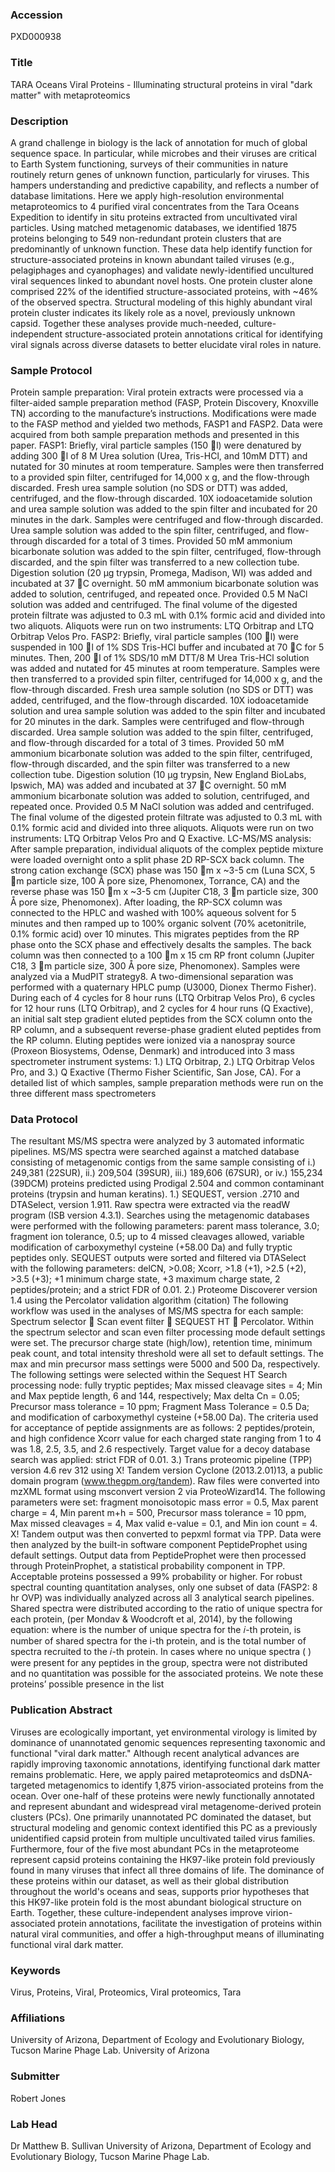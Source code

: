 ### Accession
PXD000938

### Title
TARA Oceans Viral Proteins -  Illuminating structural proteins in viral "dark matter" with metaproteomics

### Description
A grand challenge in biology is the lack of annotation for much of global sequence space. In particular, while microbes and their viruses are critical to Earth System functioning, surveys of their communities in nature routinely return genes of unknown function, particularly for viruses. This hampers understanding and predictive capability, and reflects a number of database limitations. Here we apply high-resolution environmental metaproteomics to 4 purified viral concentrates from the Tara Oceans Expedition to identify in situ proteins extracted from uncultivated viral particles. Using matched metagenomic databases, we identified 1875 proteins belonging to 549 non-redundant protein clusters that are predominantly of unknown function. These data help identify function for structure-associated proteins in known abundant tailed viruses (e.g., pelagiphages and cyanophages) and validate newly-identified uncultured viral sequences linked to abundant novel hosts. One protein cluster alone comprised 22% of the identified structure-associated proteins, with ~46% of the observed spectra. Structural modeling of this highly abundant viral protein cluster indicates its likely role as a novel, previously unknown capsid. Together these analyses provide much-needed, culture-independent structure-associated protein annotations critical for identifying viral signals across diverse datasets to better elucidate viral roles in nature.

### Sample Protocol
Protein sample preparation: Viral protein extracts were processed via a filter-aided sample preparation method (FASP, Protein Discovery, Knoxville TN) according to the manufacture’s instructions. Modifications were made to the FASP method and yielded two methods, FASP1 and FASP2. Data were acquired from both sample preparation methods and presented in this paper.  FASP1: Briefly, viral particle samples (150 l) were denatured by adding 300 l of 8 M Urea solution (Urea, Tris-HCl, and 10mM DTT) and nutated for 30 minutes at room temperature. Samples were then transferred to a provided spin filter, centrifuged for 14,000 x g, and the flow-through discarded. Fresh urea sample solution (no SDS or DTT) was added, centrifuged, and the flow-through discarded. 10X iodoacetamide solution and urea sample solution was added to the spin filter and incubated for 20 minutes in the dark. Samples were centrifuged and flow-through discarded. Urea sample solution was added to the spin filter, centrifuged, and flow-through discarded for a total of 3 times. Provided 50 mM ammonium bicarbonate solution was added to the spin filter, centrifuged, flow-through discarded, and the spin filter was transferred to a new collection tube. Digestion solution (20 μg trypsin, Promega, Madison, WI) was added and incubated at 37 C overnight. 50 mM ammonium bicarbonate solution was added to solution, centrifuged, and repeated once. Provided 0.5 M NaCl solution was added and centrifuged. The final volume of the digested protein filtrate was adjusted to 0.3 mL with 0.1% formic acid and divided into two aliquots. Aliquots were run on two instruments: LTQ Orbitrap and LTQ Orbitrap Velos Pro.  FASP2: Briefly, viral particle samples (100 l) were suspended in 100 l of 1% SDS Tris-HCl buffer and incubated at 70 C for 5 minutes. Then, 200 l of 1% SDS/10 mM DTT/8 M Urea Tris-HCl solution was added and nutated for 45 minutes at room temperature. Samples were then transferred to a provided spin filter, centrifuged for 14,000 x g, and the flow-through discarded. Fresh urea sample solution (no SDS or DTT) was added, centrifuged, and the flow-through discarded. 10X iodoacetamide solution and urea sample solution was added to the spin filter and incubated for 20 minutes in the dark. Samples were centrifuged and flow-through discarded. Urea sample solution was added to the spin filter, centrifuged, and flow-through discarded for a total of 3 times. Provided 50 mM ammonium bicarbonate solution was added to the spin filter, centrifuged, flow-through discarded, and the spin filter was transferred to a new collection tube. Digestion solution (10 μg trypsin, New England BioLabs, Ipswich, MA) was added and incubated at 37 C overnight. 50 mM ammonium bicarbonate solution was added to solution, centrifuged, and repeated once. Provided 0.5 M NaCl solution was added and centrifuged. The final volume of the digested protein filtrate was adjusted to 0.3 mL with 0.1% formic acid and divided into three aliquots. Aliquots were run on two instruments: LTQ Orbitrap Velos Pro and Q Exactive.  LC-MS/MS analysis: After sample preparation, individual aliquots of the complex peptide mixture were loaded overnight onto a split phase 2D RP-SCX back column. The strong cation exchange (SCX) phase was 150 m x ~3-5 cm (Luna SCX, 5 m particle size, 100 Å pore size, Phenomonex, Torrance, CA) and the reverse phase was 150 m x ~3-5 cm (Jupiter C18, 3 m particle size, 300 Å pore size, Phenomonex). After loading, the RP-SCX column was connected to the HPLC and washed with 100% aqueous solvent for 5 minutes and then ramped up to 100% organic solvent (70% acetonitrile, 0.1% formic acid) over 10 minutes. This migrates peptides from the RP phase onto the SCX phase and effectively desalts the samples. The back column was then connected to a 100 m x 15 cm RP front column (Jupiter C18, 3 m particle size, 300 Å pore size, Phenomonex). Samples were  analyzed via a  MudPIT strategy8. A two-dimensional separation was performed with a quaternary HPLC pump (U3000, Dionex Thermo Fisher).    During each of 4 cycles for 8 hour runs (LTQ Orbitrap Velos Pro), 6 cycles for 12 hour runs (LTQ Orbitrap), and 2 cycles for 4 hour runs (Q Exactive), an initial salt step gradient eluted peptides from the SCX column onto the RP column, and a subsequent reverse-phase gradient eluted peptides from the RP column.  Eluting peptides were ionized via a nanospray source (Proxeon Biosystems, Odense, Denmark) and introduced into 3 mass spectrometer instrument systems: 1.) LTQ Orbitrap, 2.) LTQ Orbitrap Velos Pro, and 3.) Q Exactive (Thermo Fisher Scientific, San Jose, CA). For a detailed list of which samples, sample preparation methods were run on the three different mass spectrometers

### Data Protocol
The resultant MS/MS spectra were analyzed by 3 automated informatic pipelines. MS/MS spectra were searched against a matched database consisting of metagenomic contigs from the same sample consisting of i.) 249,381 (22SUR), ii.) 209,504 (39SUR), iii.) 189,606 (67SUR), or iv.) 155,234 (39DCM) proteins predicted using Prodigal 2.504 and common contaminant proteins (trypsin and human keratins). 1.) SEQUEST, version .2710 and DTASelect, version 1.911.  Raw spectra were extracted via the readW program (ISB version 4.3.1). Searches using the metagenomic databases were performed with the following parameters: parent mass tolerance, 3.0; fragment ion tolerance, 0.5; up to 4 missed cleavages allowed, variable modification of carboxymethyl cysteine (+58.00 Da) and fully tryptic peptides only. SEQUEST outputs were sorted and filtered via DTASelect with the following parameters: delCN, >0.08; Xcorr, >1.8 (+1), >2.5 (+2), >3.5 (+3); +1 minimum charge state, +3 maximum charge state, 2 peptides/protein; and a strict FDR of 0.01.   2.) Proteome Discoverer version 1.4 using the Percolator validation algorithm (citation) The following workflow was used in the analyses of MS/MS spectra for each sample: Spectrum selector  Scan event filter  SEQUEST HT  Percolator. Within the spectrum selector and scan even filter processing mode default settings were set. The precursor charge state (high/low), retention time, minimum peak count, and total intensity threshold were all set to default settings. The max and min precursor mass settings were 5000 and 500 Da, respectively. The following settings were selected within the Sequest HT Search processing node: fully tryptic peptides; Max missed cleavage sites = 4; Min and Max peptide length, 6 and 144, respectively; Max delta Cn = 0.05; Precursor mass tolerance = 10 ppm; Fragment Mass Tolerance = 0.5 Da; and modification of carboxymethyl cysteine (+58.00 Da). The criteria used for acceptance of peptide assignments are as follows: 2 peptides/protein, and high confidence Xcorr value for each charged state ranging from 1 to 4 was 1.8, 2.5, 3.5, and 2.6 respectively. Target value for a decoy database search was applied: strict FDR of 0.01.  3.) Trans proteomic pipeline (TPP) version 4.6 rev 312 using X! Tandem version Cyclone (2013.2.01)13, a public domain program (www.thegpm.org/tandem). Raw files were converted into mzXML format using msconvert version 2 via ProteoWizard14. The following parameters were set: fragment monoisotopic mass error = 0.5, Max parent charge = 4, Min parent m+h = 500, Precursor mass tolerance = 10 ppm, Max missed cleavages = 4, Max valid e-value = 0.1, and Min ion count = 4. X! Tandem output was then converted to  pepxml format via TPP. Data were then analyzed by the built-in software component PeptideProphet using default settings. Output data from PeptideProphet were then processed through ProteinProphet, a statistical probability component in TPP. Acceptable proteins possessed a 99% probability or higher.     For robust spectral counting quantitation analyses, only one subset of data (FASP2: 8 hr OVP) was individually analyzed across all 3 analytical search pipelines. Shared spectra were distributed according to the ratio of unique spectra for each protein, (per Mondav & Woodcroft et al, 2014), by the following equation:    where   is the number of unique spectra for the 𝑖-th protein,   is number of shared spectra for the i-th protein, and   is the total number of spectra recruited to the 𝑖-th protein. In cases where no unique spectra ( ) were present for any peptides in the group, spectra were not distributed and no quantitation was possible for the associated proteins. We note these proteins’ possible presence in the list

### Publication Abstract
Viruses are ecologically important, yet environmental virology is limited by dominance of unannotated genomic sequences representing taxonomic and functional "viral dark matter." Although recent analytical advances are rapidly improving taxonomic annotations, identifying functional dark matter remains problematic. Here, we apply paired metaproteomics and dsDNA-targeted metagenomics to identify 1,875 virion-associated proteins from the ocean. Over one-half of these proteins were newly functionally annotated and represent abundant and widespread viral metagenome-derived protein clusters (PCs). One primarily unannotated PC dominated the dataset, but structural modeling and genomic context identified this PC as a previously unidentified capsid protein from multiple uncultivated tailed virus families. Furthermore, four of the five most abundant PCs in the metaproteome represent capsid proteins containing the HK97-like protein fold previously found in many viruses that infect all three domains of life. The dominance of these proteins within our dataset, as well as their global distribution throughout the world's oceans and seas, supports prior hypotheses that this HK97-like protein fold is the most abundant biological structure on Earth. Together, these culture-independent analyses improve virion-associated protein annotations, facilitate the investigation of proteins within natural viral communities, and offer a high-throughput means of illuminating functional viral dark matter.

### Keywords
Virus, Proteins, Viral, Proteomics, Viral proteomics, Tara

### Affiliations
University of Arizona, Department of Ecology and Evolutionary Biology, Tucson Marine Phage Lab.
University of Arizona

### Submitter
Robert Jones

### Lab Head
Dr Matthew B. Sullivan
University of Arizona, Department of Ecology and Evolutionary Biology, Tucson Marine Phage Lab.


